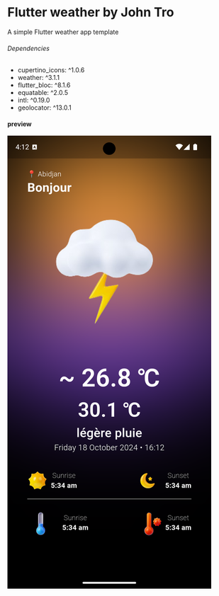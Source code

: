 # Flutter weather by John Tro

A simple Flutter weather app template
###### Dependencies 
- cupertino_icons: ^1.0.6
- weather: ^3.1.1
- flutter_bloc: ^8.1.6
- equatable: ^2.0.5
- intl: ^0.19.0
- geolocator: ^13.0.1

#### preview

<img src="https://raw.githubusercontent.com/seniorjean/flutter-weather-app-with-flutter_bloc/refs/heads/master/app-preview.png">
